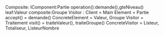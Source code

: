 Composite:
    IComponent:Partie
        operation():demande(),gteNiveau()
    leaf:Valeur
    composite:Groupe
Visitor :
Client = Main
Element = Partie
accept() = demande()
ConcreteElement = Valeur, Groupe
Visitor = Traitement
visit() = traiteValeur(), traiteGroupe()
ConcreteVisitor = Listeur, Totaliseur, ListeurNombre
